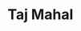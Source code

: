<!DOCTYPE html>
<html lang="en">
<head>
    <meta charset="UTF-8">
    <meta name="viewport" content="width=device-width, initial-scale=1.0">
    <title>Document</title>
    <link rel="stylesheet" href="web.css">
</head>
<body>
    <div class="container "> 
        <h1>Taj Mahal</h1>
    </div>
    
</body>
</html>
